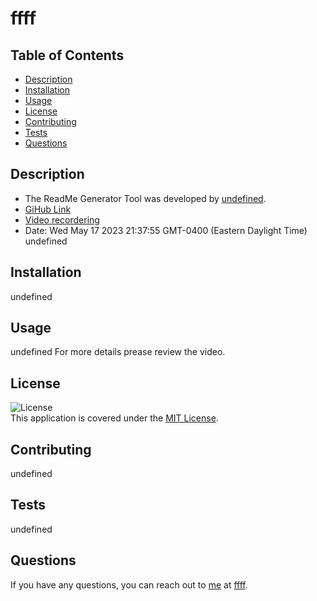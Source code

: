 # ffff
## Table of Contents
- [Description](#description)
- [Installation]( #installation)
- [Usage](#usage)
- [License](#license)
- [Contributing](#contributing)
- [Tests](#tests)
- [Questions](#questions) 
## Description
- The ReadMe Generator Tool was developed by [undefined](undefined).
- [GiHub Link](https://github.com/undefined)
- [Video recordering]( undefined)
- Date: Wed May 17 2023 21:37:55 GMT-0400 (Eastern Daylight Time)
undefined
## Installation
undefined
## Usage
undefined 
For more details prease review the video.
## License
![License](https://img.shields.io/badge/License-MIT-yellow.svg)  
  This application is covered under the [MIT License](https://opensource.org/licenses/MIT).
## Contributing
undefined
## Tests
undefined
## Questions
If you have any questions, you can reach out to [me](https://github.com/undefined) at 
[ffff](mailto:ffff).